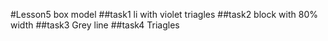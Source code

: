 #Lesson5 box model
##task1
li with violet triagles
##task2
block with 80% width
##task3
Grey line
##task4 
Triagles
